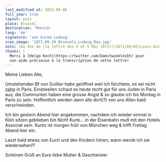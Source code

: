 ```yaml
---
last_modified_at: 2021-04-06
full_year: true
layout: post
place: Brussel
destination: 'Munich'
lang: 'de'
signature: 'von Eurem Ludwig'
scan_image: '1871-05-10_Brussels_Ludwig_Rau.jpg'
note: (Au dos de [la lettre des 4 et 5 Mai 1871](/1871/05/05/Louis-Guillier.html))
thanks: |
  Merci à [Helga Koch](https://twitter.com/Damitwasbleibt) pour
  son aide précieuse à la transcription de cette lettre!
---
```



Meine Lieben Alle,

Umstehenden Bf von <span data-lang="fr">Guillier</span> habe geöffnet
weil ich fürchtete, es sei nicht <abbr title="ou 'wieso'?">nahe</abbr> in <span data-lang="fr">Paris</span>. Einstweilen
schaut es heute recht gut für uns Juden in <span data-lang="fr">Paris</span> aus; die
<span data-lang="fr">Communten</span> haben eine grosse Angst & so glaube ich
bis Montag in <span data-lang="fr">Paris</span> zu sein. Hoffentlich werden dann
alle dort(?) von uns Allen bald verschwinden.

Ich bin gestern Abend hier angekommen,
nachdem ich wieder einmal in Köln sitzen geblieben bin
Nicht Kunb... in der Eisenbahn muß mit den <span data-lang="fr">Hotels
Associat</span> sein. <span data-lang="fr">Kuntz</span> ist morgen früh von München weg
& trifft Freitag Abend hier ein.

Laszt bald etwas von Euch und den
Kindern hören; wann werde ich sie wiedersehen!?

Schönen Grüß an Eure liebe Mutter & Geschwister




